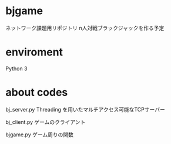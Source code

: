 # bjgame
ネットワーク課題用リポジトリ
n人対戦ブラックジャックを作る予定

# enviroment
Python 3

# about codes

bj_server.py
Threading を用いたマルチアクセス可能なTCPサーバー


bj_client.py
ゲームのクライアント

bjgame.py
ゲーム周りの関数
